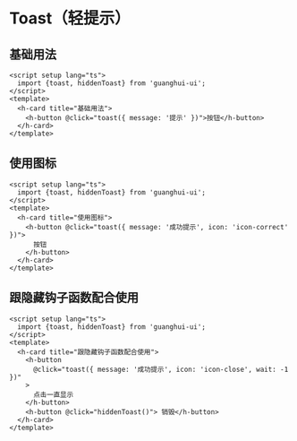 # Toast（轻提示）
<t-frame src='https://guanghuijs.github.io/guanghui-ui/#/toast' />

## 基础用法
```vue
<script setup lang="ts">
  import {toast, hiddenToast} from 'guanghui-ui';
</script>
<template>
  <h-card title="基础用法">
    <h-button @click="toast({ message: '提示' })">按钮</h-button>
  </h-card>
</template>
```
## 使用图标
```vue
<script setup lang="ts">
  import {toast, hiddenToast} from 'guanghui-ui';
</script>
<template>
  <h-card title="使用图标">
    <h-button @click="toast({ message: '成功提示', icon: 'icon-correct' })">
      按钮
    </h-button>
  </h-card>
</template>
```
## 跟隐藏钩子函数配合使用
```vue
<script setup lang="ts">
  import {toast, hiddenToast} from 'guanghui-ui';
</script>
<template>
  <h-card title="跟隐藏钩子函数配合使用">
    <h-button
      @click="toast({ message: '成功提示', icon: 'icon-close', wait: -1 })"
    >
      点击一直显示
    </h-button>
    <h-button @click="hiddenToast()"> 销毁</h-button>
  </h-card>
</template>
```